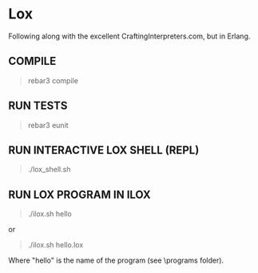 # Lox
Following along with the excellent CraftingInterpreters.com, but in Erlang.




COMPILE
-------

 > rebar3 compile

RUN TESTS
---------

 > rebar3 eunit

RUN INTERACTIVE LOX SHELL (REPL)
--------------------------------

 > ./lox_shell.sh

RUN LOX PROGRAM IN ILOX
-----------------------

 > ./ilox.sh hello

or

 > ./ilox.sh hello.lox

Where "hello" is the name of the program (see \programs folder).